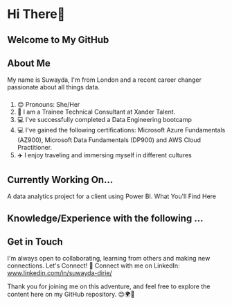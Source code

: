 # Hi There👋

## Welcome to My GitHub 

## About Me
My name is Suwayda, I'm from London and a recent career changer passionate about all things data. 
###
1. 😊 Pronouns: She/Her
2. 🚀 I am a Trainee Technical Consultant at Xander Talent.
3. 💻 I've successfully completed a Data Engineering bootcamp
4. 💻 I've gained the following certifications: Microsoft Azure Fundamentals (AZ900), Microsoft Data Fundamentals (DP900) and AWS Cloud Practitioner.
5. ✈️ I enjoy traveling and immersing myself in different cultures

## Currently Working On... 
A data analytics project for a client using Power BI. 
What You'll Find Here

## Knowledge/Experience with the following ... 




## Get in Touch
I'm always open to collaborating, learning from others and making new connections. Let's Connect!
💼 Connect with me on LinkedIn: www.linkedin.com/in/suwayda-dirie/


Thank you for joining me on this adventure, and feel free to explore the content here on my GitHub repository. 😊🌍🌟
